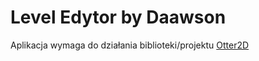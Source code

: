 # Level Edytor by Daawson
Aplikacja wymaga do działania biblioteki/projektu [Otter2D](http://otter2d.com/)



